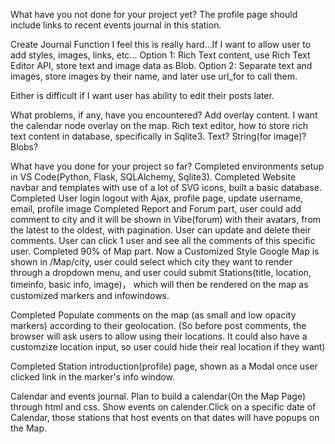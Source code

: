 What have you not done for your project yet?
The profile page should include links to recent events journal in this station.



Create Journal Function I feel this is really hard...If I want to allow user to add styles, images, links, etc... Option 1: Rich Text content, use Rich Text Editor API, store text and image data as Blob. Option 2: Separate text and images, store images by their name, and later use url_for to call them.

Either is difficult if I want user has ability to edit their posts later.

What problems, if any, have you encountered?
Add overlay content. I want the calendar node overlay on the map.
Rich text editor, how to store rich text content in database, specifically in Sqlite3. Text? String(for image)? Blobs?

What have you done for your project so far?
Completed environments setup in VS Code(Python, Flask, SQLAlchemy, Sqlite3).
Completed Website navbar and templates with use of a lot of SVG icons, built a basic database.
Completed User login logout with Ajax, profile page, update username, email, profile image
Completed Report and Forum part, user could add comment to city and it will be shown in Vibe(forum) with their avatars, from the latest to the oldest, with pagination. User can update and delete their comments. User can click 1 user and see all the comments of this specific user.
Completed 90% of Map part. Now a Customized Style Google Map is shown in /Map/city, user could select which city they want to render through a dropdown menu, and user could submit Stations(title, location, timeinfo, basic info, image)， which will then be rendered on the map as customized markers and infowindows. 

Completed Populate comments on the map (as small and low opacity markers) according to their geolocation. (So before post comments, the browser will ask users to allow using their locations. It could also have a customzize location input, so user could hide their real location if they want)

Completed Station introduction(profile) page, shown as a Modal once user clicked link in the marker's info window.

Calendar and events journal. Plan to build a calendar(On the Map Page) through html and css. Show events on calender.Click on a specific date of Calendar, those stations that host events on that dates will have popups on the Map.